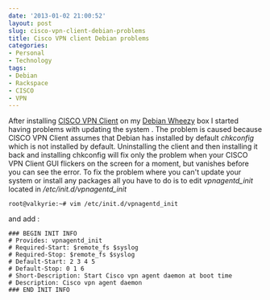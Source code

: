 ```yaml
---
date: '2013-01-02 21:00:52'
layout: post
slug: cisco-vpn-client-debian-problems
title: Cisco VPN client Debian problems
categories:
- Personal
- Technology
tags:
- Debian
- Rackspace
- CISCO
- VPN
---
```


After installing [CISCO VPN Client](http://www.cisco.com/en/US/products/sw/secursw/ps2308/index.html) on my [Debian Wheezy](http://debian.org/) box I started having problems with updating the system . The problem is caused because CISCO VPN Client assumes that Debian has installed by default *chkconfig* which is not installed by default. Uninstalling the client and then installing it back and installing chkconfig will fix only the problem when your CISCO VPN Client GUI flickers on the screen for a moment, but vanishes before you can see the error. To fix the problem where you can't update your system or install any packages all you have to do is to edit *vpnagentd_init* located in */etc/init.d/vpnagentd_init*

	root@valkyrie:~# vim /etc/init.d/vpnagentd_init
	
and add :
	
	### BEGIN INIT INFO
    # Provides: vpnagentd_init
	# Required-Start: $remote_fs $syslog
	# Required-Stop: $remote_fs $syslog
	# Default-Start: 2 3 4 5
	# Default-Stop: 0 1 6
	# Short-Description: Start Cisco vpn agent daemon at boot time
	# Description: Cisco vpn agent daemon
	### END INIT INFO
